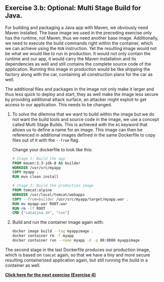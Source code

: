 ## Exercise 3.b: **Optional**: Multi Stage Build for Java.

For building and packaging a Java app with Maven, we obviously need Maven installed. The base image we used in the preceding exercise only has the runtime, not Maven, thus we need another base image. Additionally, we need to execute the build commands right within the container, which we can achieve using the `RUN` instruction. Yet the resulting image would not be what we would like to run in production. It would not only contain the runtime and our app, it would carry the Maven installation and its dependencies as well and still contains the complete source code of the application. Running this image in production would be like shipping the factory along with the car, containing all construction plans for the car as well.
    
The additional files and packages in the image not only make it larger and thus less quick to deploy and start, they as well make the image less secure by providing additional attack surface, an attacker might exploit to get access to our application. This needs to be changed.

1. To solve the dilemma that we want to build within the image but we do not want the build tools and source code in the image, we use a concept called Multi Stage Builds. This is achieved with the `AS` keyword that allows us to define a name for an image. This image can then be referenced in additional images defined in the same Dockerfile to copy files out of it with the `--from` flag.
    
    Change your dockerfile to look like this:
    ```Dockerfile
    # Stage 1: Build the app
    FROM maven:3.3-jdk-8 AS builder
    WORKDIR /usr/src/myapp
    COPY myapp .
    RUN mvn clean install
    
    # Stage 2: Build the production image
    FROM tomcat:alpine
    WORKDIR /usr/local/tomcat/webapps
    COPY --from=builder /usr/src/myapp/target/myapp.war .
    RUN mv myapp.war ROOT.war
    RUN rm -rf ROOT
    CMD ["catalina.sh", "run"]
    ```
1. Build and run the container image again with:

    ```sh
    docker image build --tag myappimage .
    docker container rm -f myapp
    docker container run --name myapp -d -p 80:8080 myappimage 
    ```

The second stage in the last Dockerfile produces our production image, which is based on `tomcat` again, so that we have a tiny and more secure resulting containerized application again, but still running the build in a container as well.

[**Click here for the next exercise (Exercise 4)**](containers_on_azure.md#exercise4)